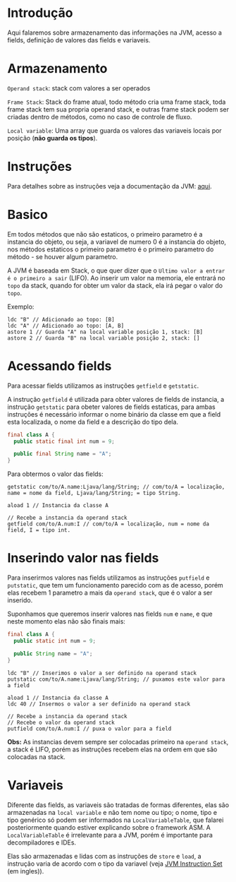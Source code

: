 # Introdução

Aqui falaremos sobre armazenamento das informações na JVM, acesso a fields, definição de valores das fields e variaveis.

# Armazenamento

`Operand stack`: stack com valores a ser operados

`Frame Stack`: Stack do frame atual, todo método cria uma frame stack, toda frame stack tem sua propria operand stack, e outras frame stack podem ser criadas dentro de métodos, como no caso de controle de fluxo.

`Local variable`: Uma array que guarda os valores das variaveis locais por posição (**não guarda os tipos**).

# Instruções

Para detalhes sobre as instruções veja a documentação da JVM: [aqui](https://docs.oracle.com/javase/specs/jvms/se8/html/jvms-6.html).

# Basico

Em todos métodos que não são estaticos, o primeiro parametro é a instancia do objeto, ou seja, a variavel de numero 0 é a instancia do objeto, nos métodos estaticos o primeiro parametro é o primeiro parametro do método - se houver algum parametro.

A JVM é baseada em Stack, o que quer dizer que o `Ultimo valor a entrar é o primeiro a sair` (LIFO). Ao inserir um valor na memoria, ele entrará no `topo` da stack, quando for obter um valor da stack, ela irá pegar o valor do `topo`.

Exemplo:

```
ldc "B" // Adicionado ao topo: [B]
ldc "A" // Adicionado ao topo: [A, B]
astore 1 // Guarda "A" na local variable posição 1, stack: [B]
astore 2 // Guarda "B" na local variable posição 2, stack: []
```

# Acessando fields

Para acessar fields utilizamos as instruções `getfield` e `getstatic`.

A instrução `getfield` é utilizada para obter valores de fields de instancia, a instrução `getstatic` para obeter valores de fields estaticas, para ambas instruções é necessário informar o nome binário da classe em que a field esta localizada, o nome da field e a descrição do tipo dela.

```java
final class A {
  public static final int num = 9;

  public final String name = "A";
}
```

Para obtermos o valor das fields:

```
getstatic com/to/A.name:Ljava/lang/String; // com/to/A = localização, name = nome da field, Ljava/lang/String; = tipo String.

aload 1 // Instancia da classe A

// Recebe a instancia da operand stack
getfield com/to/A.num:I // com/to/A = localização, num = nome da field, I = tipo int.
```

# Inserindo valor nas fields

Para inserirmos valores nas fields utilizamos as instruções `putfield` e `putstatic`, que tem um funcionamento parecido com as de acesso, porém elas recebem 1 parametro a mais da `operand stack`, que é o valor a ser inserido.

Suponhamos que queremos inserir valores nas fields `num` e `name`, e que neste momento elas não são finais mais:

```java
final class A {
  public static int num = 9;

  public String name = "A";
}
```

```
ldc "B" // Inserimos o valor a ser definido na operand stack
putstatic com/to/A.name:Ljava/lang/String; // puxamos este valor para a field

aload 1 // Instancia da classe A
ldc 40 // Insermos o valor a ser definido na operand stack

// Recebe a instancia da operand stack
// Recebe o valor da operand stack
putfield com/to/A.num:I // puxa o valor para a field
```

**Obs:** As instancias devem sempre ser colocadas primeiro na `operand stack`, a stack é LIFO, porém as instruções recebem elas na ordem em que são colocadas na stack.


# Variaveis

Diferente das fields, as variaveis são tratadas de formas diferentes, elas são armazenadas na `local variable` e não tem nome ou tipo; o nome, tipo e tipo genérico só podem ser informados na `LocalVariableTable`, que falarei posteriormente quando estiver explicando sobre o framework ASM. A `LocalVariableTable` é irrelevante para a JVM, porém é importante para decompiladores e IDEs.

Elas são armazenadas e lidas com as instruções de `store` e `load`, a instrução varia de acordo com o tipo da variavel (veja [JVM Instruction Set ](https://docs.oracle.com/javase/specs/jvms/se8/html/jvms-6.html) (em ingles)).
